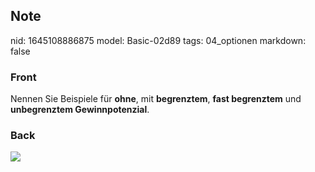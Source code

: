## Note
nid: 1645108886875
model: Basic-02d89
tags: 04_optionen
markdown: false

### Front
Nennen Sie Beispiele für <b>ohne</b>, mit <b>begrenztem</b>,
<b>fast begrenztem</b> und <b>unbegrenztem Gewinnpotenzial</b>.

### Back
<img src="paste-4911497d99b8022025633ad62c5d63a05d629144.jpg">
